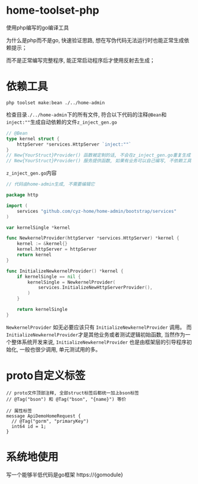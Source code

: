 # home-toolset-php
使用php编写的go编译工具

为什么是php而不是go, 快速验证思路, 想在写伪代码无法运行时也能正常生成依赖提示；

而不是正常编写完整程序, 能正常启动程序后才使用反射去生成；

# 依赖工具
~~~~shell
php toolset make:bean ./../home-admin
~~~~
检查目录`./../home-admin`下的所有文件, 符合以下代码的注释`@Bean`和`inject:""`生成自动依赖的文件`z_inject_gen.go`
~~~~go
// @Bean
type kernel struct {
    httpServer *services.HttpServer `inject:""`
}
// New{YourStruct}Provider() 函数被定制的话, 不会在z_inject_gen.go重复生成
// New{YourStruct}Provider() 服务提供函数, 如果有业务可以自己编写, 不依赖工具
~~~~
`z_inject_gen.go`内容
~~~~go
// 代码由home-admin生成, 不需要编辑它

package http

import (
    services "github.com/cyz-home/home-admin/bootstrap/services"
)

var kernelSingle *kernel

func NewkernelProvider(httpServer *services.HttpServer) *kernel {
    kernel := &kernel{}
    kernel.httpServer = httpServer
    return kernel
}

func InitializeNewkernelProvider() *kernel {
	if kernelSingle == nil {
		kernelSingle = NewkernelProvider(
			services.InitializeNewHttpServerProvider(),
		)
	}

	return kernelSingle
}
~~~~

`NewkernelProvider` 如无必要应该只有 `InitializeNewkernelProvider` 调用。
而`InitializeNewkernelProvider`才是其他业务或者测试逻辑初始函数, 当然作为一个整体系统开发来说,
`InitializeNewkernelProvider` 也是由框架层的引导程序初始化, 一般也很少调用, 单元测试用的多。

# proto自定义标签
~~~~
// proto文件顶部注释, 全部struct标签后都统一加上bson标签
// @Tag("bson") 和 @Tag("bson", "{name}") 等价

// 属性标签
message ApiDemoHomeRequest {
  // @Tag("gorm", "primaryKey")
  int64 id = 1;
}
~~~~

# 系统地使用

写一个能够半低代码是go框架
https://{gomodule}
